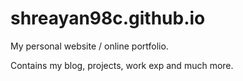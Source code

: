 # shreayan98c.github.io
My personal website / online portfolio.

Contains my blog, projects, work exp and much more.